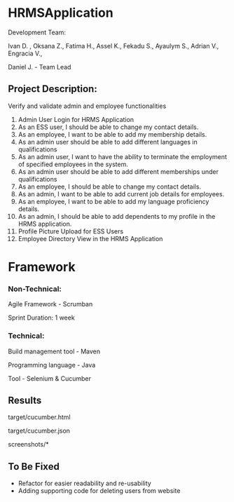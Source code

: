 # HRMSApplication
Development Team:

Ivan D. ,  Oksana Z.,  Fatima H.,  Assel K.,  Fekadu S.,  Ayaulym S.,  Adrian V.,  Engracia V.,  

Daniel J. - Team Lead 

## Project Description:
Verify and validate admin and employee functionalities 
1. Admin User Login for HRMS Application
2. As an ESS user, I should be able to change my contact details.
3. As an employee, I want to be able to add my membership details.
4. As an admin user should be able to add different languages in qualifications
5. As an admin user, I want to have the ability to terminate the employment of specified employees in the system.
6. As an admin user should be able to add different memberships under qualifications
7. As an employee, I should be able to change my contact details.
8. As an admin, I want to be able to add current job details for employees.
9. As an employee, I want to be able to add my language proficiency details.
10. As an admin, I should be able to add dependents to my profile in the HRMS application.
11. Profile Picture Upload for ESS Users
12. Employee Directory View in the HRMS Application

# Framework
### Non-Technical:

Agile Framework - Scrumban

Sprint Duration:  1 week

### Technical:

Build management tool - Maven

Programming language - Java

Tool - Selenium & Cucumber

## Results
target/cucumber.html

target/cucumber.json

screenshots/*

## To Be Fixed
- Refactor for easier readability and re-usability 
- Adding supporting code for deleting users from website
  

